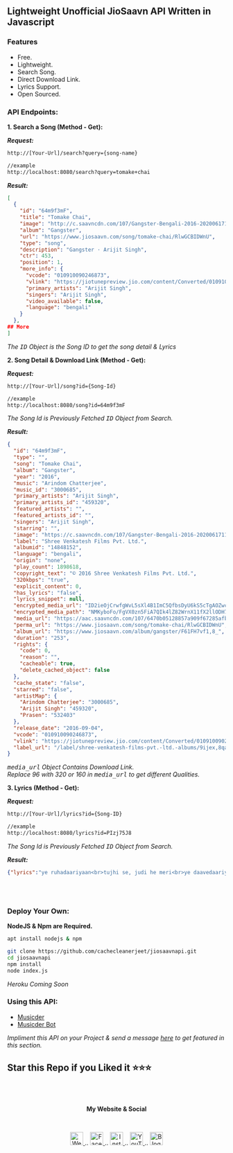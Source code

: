 ## Lightweight Unofficial JioSaavn API Written in Javascript

### Features
- Free.
- Lightweight.
- Search Song.
- Direct Download Link.
- Lyrics Support.
- Open Sourced.

### API Endpoints:

**1. Search a Song (Method - Get):**

***Request:***

```html
http://[Your-Url]/search?query={song-name}

//example
http://localhost:8080/search?query=tomake+chai
```

***Result:***

```json
[
  {
    "id": "64m9f3mF",
    "title": "Tomake Chai",
    "image": "http://c.saavncdn.com/107/Gangster-Bengali-2016-20200617113007-50x50.jpg",
    "album": "Gangster",
    "url": "https://www.jiosaavn.com/song/tomake-chai/RlwGCBIDWnU",
    "type": "song",
    "description": "Gangster · Arijit Singh",
    "ctr": 453,
    "position": 1,
    "more_info": {
      "vcode": "010910090246873",
      "vlink": "https://jiotunepreview.jio.com/content/Converted/010910090259515.mp3",
      "primary_artists": "Arijit Singh",
      "singers": "Arijit Singh",
      "video_available": false,
      "language": "bengali"
    }
  },
## More
]
```

*The <tt>ID</tt> Object is the Song ID to get the song detail & Lyrics*

**2. Song Detail & Download Link (Method - Get):**

***Request:***

```html
http://[Your-Url]/song?id={Song-Id}

//example
http://localhost:8080/song?id=64m9f3mF
```
*The Song Id is Previously Fetched <tt>ID</tt> Object from Search.*

***Result:***
```json
{
  "id": "64m9f3mF",
  "type": "",
  "song": "Tomake Chai",
  "album": "Gangster",
  "year": "2016",
  "music": "Arindom Chatterjee",
  "music_id": "3000685",
  "primary_artists": "Arijit Singh",
  "primary_artists_id": "459320",
  "featured_artists": "",
  "featured_artists_id": "",
  "singers": "Arijit Singh",
  "starring": "",
  "image": "https://c.saavncdn.com/107/Gangster-Bengali-2016-20200617113007-150x150.jpg",
  "label": "Shree Venkatesh Films Pvt. Ltd.",
  "albumid": "14848152",
  "language": "bengali",
  "origin": "none",
  "play_count": 1898618,
  "copyright_text": "© 2016 Shree Venkatesh Films Pvt. Ltd.",
  "320kbps": "true",
  "explicit_content": 0,
  "has_lyrics": "false",
  "lyrics_snippet": null,
  "encrypted_media_url": "ID2ieOjCrwfgWvL5sXl4B1ImC5QfbsDyU6kS5cTgAOZwc1Myr6lsvU0yBVpz2a3wlEJMTPNwn3PC37XLIJdYPxw7tS9a8Gtq",
  "encrypted_media_path": "NMKyboFo/FgVX0zn5FiA7QIk4lZ82WrnX11fX2llODH70a++ApvauCPwKpPF2hEB",
  "media_url": "https://aac.saavncdn.com/107/6470b05128857a909f67285afb56b4d8_96.mp4",
  "perma_url": "https://www.jiosaavn.com/song/tomake-chai/RlwGCBIDWnU",
  "album_url": "https://www.jiosaavn.com/album/gangster/F61FH7vf1,8_",
  "duration": "253",
  "rights": {
    "code": 0,
    "reason": "",
    "cacheable": true,
    "delete_cached_object": false
  },
  "cache_state": "false",
  "starred": "false",
  "artistMap": {
    "Arindom Chatterjee": "3000685",
    "Arijit Singh": "459320",
    "Prasen": "532403"
  },
  "release_date": "2016-09-04",
  "vcode": "010910090246873",
  "vlink": "https://jiotunepreview.jio.com/content/Converted/010910090259515.mp3",
  "label_url": "/label/shree-venkatesh-films-pvt.-ltd.-albums/9ijex,8qafE_"
}
```

*<tt>media_url</tt> Object Contains Download Link.*<br>
*Replace 96 with 320 or 160 in <tt>media_url</tt> to get different Qualities.*

**3. Lyrics (Method - Get):**

***Request:***

```html
http://[Your-Url]/lyrics?id={Song-ID}

//example
http://localhost:8080/lyrics?id=PIzj75J8
```
*The Song Id is Previously Fetched <tt>ID</tt> Object from Search.*

***Result:***
```json
{"lyrics":"ye ruhadaariyaan<br>tujhi se, judi he meri<br>ye daavedaariyaan<br>mujhi pe, likhi he teri<br><br>rihana ke to jaisaa tu figure rakhdi<br>te phulan ke jaisaa tu jigar rakhdi<br>bhula ke jag sara he nigahen tak di<br><br>te biba nachdi<br>te biba nachdi<br>roke naa ruk di<br>te biba nachdi<br><br>voh, main raataan saariyaan<br>guzaru asar main teri<br>main chhad duniya<br>ve rahanaa nazar main teri<br>main munda sidhaa-saadhaa<br>te hegi kudi tu jet di<br>tu aave te chori chori kolo tak di<br>nishane maare tu bullate ankh di<br><br>te biba nachdi<br>he biba nachdi<br>roke naa ruk di<br>je biba nachdi<br><br>ishq se rubaru hoon<br>teri main hoobahoo hoon<br>kuch bhi lage naa mushkil, mahiya<br>ye raaten mulakaato ke hi naam kardi<br>tarifon ko jahaan kii hoon salaam kardi<br>naa hatati he nazar mujhe jo tak di<br><br>te biba nachdi<br>je biba nachdi<br>roke naa ruk di<br>je biba nachdi<br>je biba nachdi"}
```

<br><br>
### Deploy Your Own:<br>

**NodeJS & Npm are Required.**<br>

```bash
apt install nodejs & npm

git clone https://github.com/cachecleanerjeet/jiosaavnapi.git
cd jiosaavnapi
npm install
node index.js
```

*Heroku Coming Soon*<br>

### Using this API:
- [Musicder](https://github.com/cachecleanerjeet/Musicder "Musicder")
- [Musicder Bot](https://t.me/musicder_bot "Musicder Bot")

*Impliment this API on your Project  & send a message [here](https://t.me/t_projects "here") to get featured in this section.*
<br>
## Star this Repo if you Liked it ⭐⭐⭐

<br><br>
<p align="center"> <b>My Website & Social</b></p>
<br>
<p align="center">
 
 <a href="https://tu.hin.life">
    <img alt="Website" width="30px" src="https://firebasestorage.googleapis.com/v0/b/webtuhin.appspot.com/o/githubstatic%2Fwebsite.svg?alt=media&token=5c3ea7e0-d4f7-4566-b78a-bdee6c65f03e" />
  </a>  
..
<a href="https://fb.me/jeeetpaul">
    <img alt="Facebook" width="30px" src="https://cdn.jsdelivr.net/npm/simple-icons@3.2.0/icons/facebook.svg" />
  </a>  
..
  <a href="https://www.instagram.com/jeeetpaul">
    <img alt="Instagram" width="30px" src="https://cdn.jsdelivr.net/npm/simple-icons@3.2.0/icons/instagram.svg" />
  </a>
..
  <a href="https://www.youtube.com/channel/UCa4FMtLpYcOBtjKOZgzTFNA">
    <img alt="YouTube" width="30px" src="https://cdn.jsdelivr.net/npm/simple-icons@3.2.0/icons/youtube.svg" />
  </a>
..
  <a href="https://blog.iamtuhin.ga">
    <img alt="Blogger" width="30px" src="https://cdn.jsdelivr.net/npm/simple-icons@3.2.0/icons/blogger.svg" />
  </a>
  
</p>


